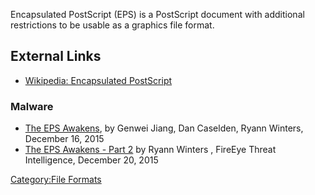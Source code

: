 Encapsulated PostScript (EPS) is a PostScript document with additional
restrictions to be usable as a graphics file format.

## External Links

- [Wikipedia: Encapsulated
  PostScript](https://en.wikipedia.org/wiki/Encapsulated_PostScript)

### Malware

- [The EPS
  Awakens](https://www.fireeye.com/blog/threat-research/2015/12/the_eps_awakens.html),
  by Genwei Jiang, Dan Caselden, Ryann Winters, December 16, 2015
- [The EPS Awakens - Part
  2](https://www.fireeye.com/blog/threat-research/2015/12/the-eps-awakens-part-two.html)
  by Ryann Winters , FireEye Threat Intelligence, December 20, 2015

[Category:File Formats](Category:File_Formats "wikilink")